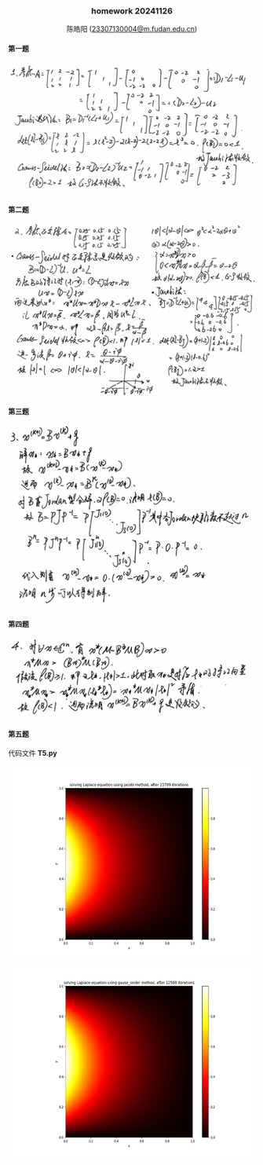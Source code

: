 <center>

### homework 20241126
陈皓阳  \(23307130004@m.fudan.edu.cn\)

</center>

#### 第一题

<img src=T1.jpg height>
<br>

#### 第二题

<img src=T2.jpg height>
<br>

#### 第三题

<img src=T3.jpg height>
<br>
 
#### 第四题

<img src=T4.jpg height>
<br>

#### 第五题

代码文件 **T5.py**

<img src=T5_result1.png height=400>
<img src=T5_result2.png height=400>

<div style="page-break-after: always;"></div>